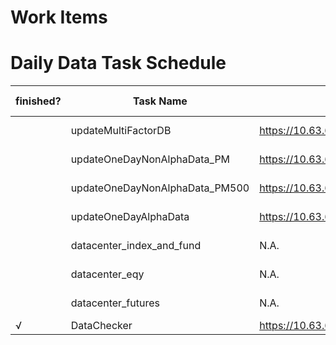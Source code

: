 # Work Items

# Daily Data Task Schedule
| finished?| Task Name | Code Repo | Program Language | Time | Time-consuming | Machine IP | Dependency Task | Executable on Linux |
| ---| --- | --- | --- |  --- | --- | --- | --- | --- |
| |updateMultiFactorDB | https://10.63.6.72/svn/lishun/Research/DataUpdate | Matlab | 16:00 | 10 min | 10.63.6.12 | None | N (TinySoft) |
| |updateOneDayNonAlphaData_PM | https://10.63.6.72/svn/lishun/Research/DataUpdate | Matlab | 16:10 | 10 min | 10.63.6.12 | updateMultiFactorDB | N (TinySoft) |
| |updateOneDayNonAlphaData_PM500 | https://10.63.6.72/svn/lishun/Research/DataUpdate500 | Matlab | 16:20 | 10 min | 10.63.6.12 | updateOneDayNonAlphaData_PM | N (TinySoft) |
| |updateOneDayAlphaData | https://10.63.6.72/svn/lic/MultiFactorTradingSystem | Matlab | 16:30 | 20 min | 10.63.6.12 | updateOneDayNonAlphaData_PM500 | N (TinySoft) |
| |datacenter_index_and_fund| N.A. | Python | 16:30 | 10 min | 10.63.6.117 | None | N (TinySoft) |
| |datacenter_eqy| N.A. | Python | 16:40 | 20 min | 10.63.6.117 | None | N (TinySoft) |
| |datacenter_futures| N.A. | Python | 17:00 | 15 min | 10.63.6.117 | None | N (TinySoft) |
| √|DataChecker| https://10.63.6.72/svn/lic/DataCheck/branches/new_checker/DataChecker | Python | 17:15 | 35 min | 10.63.6.176 | datacenter_eqy & datacenter_futures | Y |
